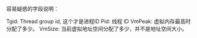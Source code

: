 容易疑惑的字段说明：

Tgid: Thread group id, 这个才是进程ID
Pid: 线程 ID
VmPeak: 虚拟内存最高时分配了多少。
VmSize: 当前虚拟地址空间分配了多少，并不是地址空间大小。